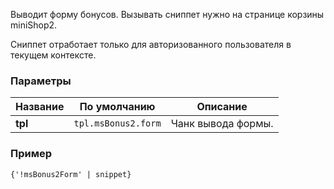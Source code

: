 Выводит форму бонусов. Вызывать сниппет нужно на странице корзины miniShop2.

Сниппет отработает только для авторизованного пользователя в текущем контексте.


### Параметры

Название					| По умолчанию									| Описание
----------------------------|-----------------------------------------------|------------------------------------------------------------------------------------------
**tpl**		         	    | `tpl.msBonus2.form`        			        | Чанк вывода формы.


### Пример

```html
{'!msBonus2Form' | snippet}
```
